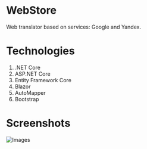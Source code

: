# WebStore
 Web translator based on services: Google and Yandex.
# Technologies
1) .NET Core
2) ASP.NET Core 
3) Entity Framework Core 
4) Blazor
5) AutoMapper
6) Bootstrap
# Screenshots
![Images](./Screenshots/*)
